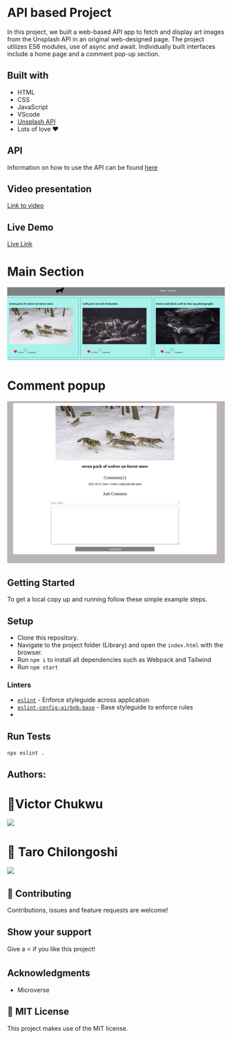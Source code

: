 # API based Project

In this project, we built a web-based API app to fetch and display art images from the Unsplash API in an original web-designed page. The project utilizes ES6 modules, use of async and await. Individually built interfaces include a home page and a comment pop-up section.

## Built with
- HTML
- CSS
- JavaScript 
- VScode
- [Unsplash API](https://unsplash.com/developers)
- Lots of love :heart:


## API 
 Information on how to use the API can be found [here](https://unsplash.com/developers)
 
 ## Video presentation
[Link to video](https://drive.google.com/file/d/1yUpUCSfeJf-jK09ebAIMqxDh8dxD-vvf/view?usp=sharing)

## Live Demo
[Live Link](https://wolves852.netlify.app/)

# Main Section
![homepage-screenshot](wolves.png)
# Comment popup
![Comment popup](wolvecom.png)

## Getting Started
To get a local copy up and running follow these simple example steps.

## Setup
- Clone this repository. 
- Navigate to the project folder (Library) and open the `index.html` with the browser.
- Run `npm i` to install all dependencies such as Webpack and Tailwind
- Run `npm start`


  
### Linters
- [`eslint`](https://github.com/eslint/eslint) - Enforce styleguide across application
- [`eslint-config-airbnb-base`](https://github.com/airbnb/javascript/tree/master/packages/eslint-config-airbnb-base) - Base styleguide to enforce rules
- 

## Run Tests

```
npx eslint .
```

## Authors:

# 👤Victor Chukwu 

[<code><img height="26" src="https://cdn.iconscout.com/icon/free/png-256/github-153-675523.png"></code>](https://github.com/VICTOR-CHUKWU)
 
 # 👤 Taro Chilongoshi
[<code><img height="26" src="https://cdn.iconscout.com/icon/free/png-256/github-153-675523.png"></code>](https://github.com/tchilo)
 

## 🤝 Contributing

Contributions, issues and feature requests are welcome!

## Show your support

Give a ⭐️ if you like this project!

## Acknowledgments

- Microverse

## 📝 MIT License

This project makes use of the MIT license.

